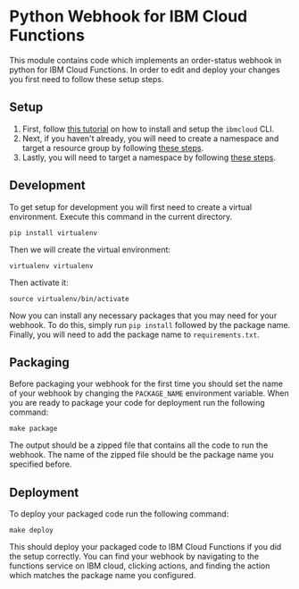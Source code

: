 # Python Webhook for IBM Cloud Functions

This module contains code which implements an order-status webhook in python for IBM Cloud Functions. In 
order to edit and deploy your changes you first need to follow these setup steps.

## Setup

1. First, follow [this tutorial](https://cloud.ibm.com/docs/openwhisk?topic=openwhisk-cli_install) on how to install and setup the `ibmcloud` CLI.
2. Next, if you haven't already, you will need to create a namespace and target a resource group by following [these steps](https://cloud.ibm.com/docs/openwhisk?topic=openwhisk-namespaces).
3. Lastly, you will need to target a namespace by following [these steps](https://cloud.ibm.com/docs/openwhisk?topic=openwhisk-namespaces#targeting-namespaces).

## Development

To get setup for development you will first need to create a virtual environment. Execute this command in the current directory.

```
pip install virtualenv
```

Then we will create the virtual environment:

```
virtualenv virtualenv
```

Then activate it:

```
source virtualenv/bin/activate
```

Now you can install any necessary packages that you may need for your webhook. To do this, simply run `pip install` followed by the package name. Finally, you will need to add the package name to `requirements.txt`. 


## Packaging

Before packaging your webhook for the first time you should set the name of your webhook by changing the `PACKAGE_NAME` environment variable.
When you are ready to package your code for deployment run the following command:

```
make package
```

The output should be a zipped file that contains all the code to run the webhook. The name of the zipped file should be the package name you specified before.

## Deployment

To deploy your packaged code run the following command:

```
make deploy
```

This should deploy your packaged code to IBM Cloud Functions if you did the setup correctly. You can find your webhook by navigating to the functions service on IBM cloud, clicking actions, and finding the action which matches the package name you configured.
